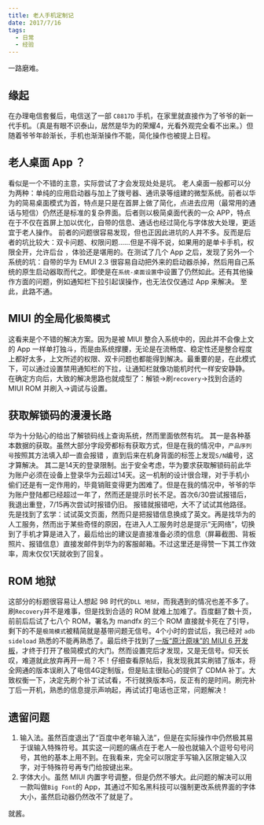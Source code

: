 ```yaml
---
title: 老人手机定制记
date: 2017/7/16
tags:
  - 日常
  - 经验
---
```




一路磨难。

<!-- more -->





## 缘起
在办理电信套餐后，电信送了一部 `C8817D` 手机，在家里就直接作为了爷爷的新一代手机。（真是有眼不识泰山，居然是华为的荣耀4，光看外观完全看不出来。）但随着爷爷年龄渐长，手机也渐渐操作不能，简化操作也被提上日程。

## 老人桌面 App ？
看似是一个不错的主意，实际尝试了才会发现处处是坑。
老人桌面一般都可以分为两种：单纯的应用启动器与加上了拨号器、通讯录等组建的微型系统。前者以华为的简易桌面模式为首，特点是只是在首屏上做了简化，点进去应用（最常用的通话与短信）仍然还是标准的复杂界面。后者则以极简桌面代表的一众 APP，特点在于不仅在首屏上加以优化，自带的信息、通话也经过简化与字体放大处理，更适宜于老人操作。
前者的问题很容易发现，但也正因此进坑的人并不多。反而是后者的坑比较大：双卡问题、权限问题……但是不得不说，如果用的是单卡手机，权限全开，允许后台 ，体验还是堪用的。在测试了几个 App 之后，发现了另外一个系统的坑：自带的华为 EMUI 2.3 很容易自动把外来的启动器杀掉，然后用自己系统的原生启动器取而代之。即使是在`系统-桌面设置`中设置了仍然如此。还有其他操作方面的问题，例如通知栏下拉引起误操作，也无法仅仅通过 App 来解决。
至此，此路不通。

## MIUI 的全局化`极简模式`
这看来是个不错的解决方案。因为是被 MIUI 整合入系统中的，因此并不会像上文的 App 一样单打独斗，而是由系统撑腰，无论是在流畅度、稳定性还是整合程度上都好太多，上文所述的权限、双卡问题也都能得到解决。最重要的是，在此模式下，可以通过设置禁用通知栏的下拉，让通知栏就像功能机时代一样安安静静。
在确定方向后，大致的解决思路也就成型了：解锁->刷`recovery`->找到合适的 MIUI ROM 并刷入->调试与设置。

## 获取解锁码的漫漫长路
华为十分贴心的给出了解锁码线上查询系统，然而里面依然有坑。
其一是各种基本数据的获取。虽然大部分字段旁都标有获取方式，但是在我的情况中，`产品序列号`按照其方法填入却一直会报错 ，直到后来在机身背面的标签上发现`S/N`编号，这才算解决。
其二是14天的登录限制。出于安全考虑，华为要求获取解锁码前此华为账户必须在设备上登录华为云超过14天。这一机制的设计很合理，对于手机小偷们还是有一定作用的，毕竟销赃变得更为困难了。但是在我的情况中，爷爷的华为账户登陆都已经超过一年了，然而还是提示时长不足。首次6/30尝试报错后，我退出重登，7/15再次尝试时报错仍旧。
报错就报错吧，大不了试试其他路径。先是找到了玄学：试试英文页面，然而只是把报错信息换成了英文。再是找华为的人工服务，然而出于某些奇怪的原因，在进入人工服务时总是提示“无网络”，切换到了手机才算是进入了，最后给出的建议是直接准备必须的信息（屏幕截图、背板照片、报错信息）直接发邮件到华为的客服邮箱。不过这里还是得赞一下其工作效率，周末仅仅1天就收到了回复。

## ROM 地狱
这部分的标题很容易让人想起 98 时代的`DLL 地狱`，而我遇到的情况也差不多了。刷`Recovery`并不是难事，但是找到合适的 ROM 就难上加难了。百度翻了数十页，前前后后试了七八个 ROM，署名为 mandfx 的三个 ROM 直接就卡死在了引导，剩下的不是`极简模式`被精简就是基带问题无信号。4个小时的尝试后，我已经对 `adb sideload` 熟悉的不能再熟悉了。最后终于找到了[一版“原汁原味”的 MIUI 6 开发板](http://cn.club.vmall.com/forum.php?mod=viewthread&tid=3696410)，才终于打开了极简模式的大门。然而设置完后才发现，又是无信号。仰天长叹，难道就此放弃再开一局？不！仔细查看原帖后，我发现我其实刷错了版本，将全网通的版本误刷入了电信4G定制版，但是贴主很贴心的提供了 CDMA 补丁。大致权衡一下，决定先刷个补丁试试看，不行就换版本吗，反正有的是时间。刷完补丁后一开机，熟悉的信息提示声响起，再试试打电话也正常，问题解决！

## 遗留问题
1. 输入法。虽然百度退出了“百度中老年输入法”，但是在实际操作中仍然极其易于误输入特殊符号。其实这一问题的痛点在于老人一般也就输入个逗号句号问号，其他的基本上用不到。在我看来，完全可以限定手写输入区限定输入汉字，对于特殊符号再专门给按键出来。
2. 字体大小。虽然 MIUI 内置字号调整，但是仍然不够大。此问题的解决可以用一款叫做`Big Font`的 App，其通过不知名黑科技可以强制更改系统界面的字体大小，虽然启动器仍然改不了就是了。

就酱。